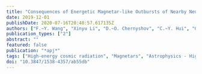 ```yaml
---
title: "Consequences of Energetic Magnetar-like Outbursts of Nearby Neutron Stars: $^{14}$C Events and the Cosmic Electron Spectrum"
date: 2019-12-01
publishDate: 2020-07-16T20:48:57.617135Z
authors: ["F.~Y. Wang", "Xinyu Li", "D.~O. Chernyshov", "C.~Y. Hui", "G.~Q. Zhang", "K.~S. Cheng"]
publication_types: ["2"]
abstract: ""
featured: false
publication: "*apj*"
tags: ["High-energy cosmic radiation", "Magnetars", "Astrophysics - High Energy Astrophysical Phenomena"]
doi: "10.3847/1538-4357/ab55db"
---
```


